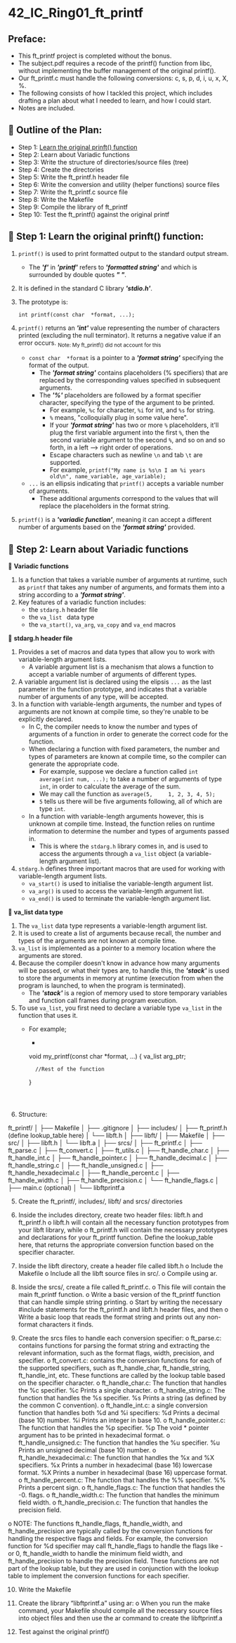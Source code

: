 # 42_IC_Ring01_ft_printf

## Preface:
- This ft_printf project is completed without the bonus.
- The subject.pdf requires a recode of the printf() function from libc, without implementing the buffer management of the original printf().
- Our ft_printf.c must handle the following conversions: c, s, p, d, i, u, x, X, %.
- The following consists of how I tackled this project, which includes drafting a plan about what I needed to learn, and how I could start. 
- Notes are included.

## 🔷 Outline of the Plan:
- Step 1: [Learn the original prinft() function](https://github.com/Thuggonaut/42IC_Ring01_ft_printf/blob/master/README.md#step-1-learn-the-original-prinft-function)
- Step 2: Learn about Variadic functions
- Step 3: Write the structure of directories/source files (tree)
- Step 4: Create the directories
- Step 5: Write the ft_printf.h header file
- Step 6: Write the conversion and utility (helper functions) source files
- Step 7: Write the ft_printf.c source file
- Step 8: Write the Makefile
- Step 9: Compile the library of ft_printf
- Step 10: Test the ft_printf() against the original printf

## 🔷 Step 1: Learn the original prinft() function:
1. `printf()` is used to print formatted output to the standard output stream.
    - The ***'f'*** in ***'printf'*** refers to ***'formatted string'*** and which is surrounded by double quotes ***"  "***.
2. It is defined in the standard C library ***'stdio.h'***.
3. The prototype is:

    `int printf(const char  *format, ...);`

4. `printf()` returns an ***'int'*** value representing the number of characters printed (excluding the null terminator). It returns a negative value if an error occurs. <sub>Note: My ft_printf() did not account for this</sub>
    - `const char  *format` is a pointer to a ***'format string'*** specifying the format of the output. 
        - The ***'format string'*** contains placeholders (% specifiers) that are replaced by the corresponding values specified in subsequent arguments.
        - The ***'%'*** placeholders are followed by a format specifier character, specifying the type of the argument to be printed.
            - For example, `%c` for character, `%i` for int, and `%s` for string.
            - `%` means, "colloquially plug in some value here".
            - If your ***'format string'*** has two or more `%` placeholders, it'll plug the first variable argument into the first `%`, then the second variable argument to the second `%`, and so on and so forth, in a left --> right order of operations.
            - Escape characters such as newline `\n` and tab `\t` are supported.
            - For example, `printf("My name is %s\n I am %i years old\n", name_variable, age_variable);` 
    - `...` is an ellipsis indicating that `printf()` accepts a variable number of arguments. 
        - These additional arguments correspond to the values that will replace the placeholders in the format string.
5. `printf()` is a ***'variadic function'***, meaning it can accept a different number of arguments based on the ***'format string'*** provided.


## 🔷 Step 2: Learn about Variadic functions
🔸 **Variadic functions**
1. Is a function that takes a variable number of arguments at runtime, such as `printf` that takes any number of arguments, and formats them into a string according to a ***'format string'***. 
2. Key features of a variadic function includes: 
    - the `stdarg.h` header file
    - the `va_list ` data type
    - the `va_start()`, `va_arg`, `va_copy` and `va_end` macros


🔸 **stdarg.h header file**
1. Provides a set of macros and data types that allow you to work with variable-length argument lists.
    - A variable argument list is a mechanism that alows a function to accept a variable number of arguments of different types. 
2. A variable argument list is declared using the elipsis `...` as the last parameter in the function prototype, and indicates that a variable number of arguments of any type, will be accepted.
3. In a function with variable-length arguments, the number and types of arguments are not known at compile time, so they're unable to be explicitly declared. 
    - In C, the compiler needs to know the number and types of arguments of a function in order to generate the correct code for the function.
    - When declaring a function with fixed parameters, the number and types of parameters are known at compile time, so the compiler can generate the appropriate code. 
        - For example, suppose we declare a function called `int    average(int num, ...);` to take a number of arguments of type `int`, in order to calculate the average of the sum.
        - We may call the function as  `average(5,     1, 2, 3, 4, 5);`
        - `5` tells us there will be five arguments following, all of which are type   `int`. 
    - In a function with variable-length arguments however, this is unknown at compile time. Instead, the function relies on runtime information to determine the number and types of arguments passed in. 
        -   This is where the `stdarg.h` library comes in, and is used to access the arguments through a `va_list` object (a variable-length argument list).
4. `stdarg.h` defines three important macros that are used for working with variable-length argument lists.
    - `va_start()` is used to initialise the variable-length argument list.
    - `va_arg()` is used to access the variable-length argument list.
    - `va_end()` is used to terminate the variable-length argument list.


🔸 **va_list data type**
1. The `va_list` data type represents a variable-length argument list. 
2. It is used to create a list of arguments because recall, the number and types of the arguments are not known at compile time. 
3. `va_list` is implemented as a pointer to a memory location where the arguments are stored.
4. Because the compiler doesn't know in advance how many arguments will be passed, or what their types are, to handle this, the ***'stack'*** is used to store the arguments in memory at runtime (execution from when the program is launched, to when the program is terminated).
    - The ***'stack'*** is a region of memory used to store temporary variables and function call frames during program execution.
5. To use `va_list`, you first need to declare a variable type `va_list` in the function that uses it.
    - For example;
        - ```
        void    my_printf(const char *format, ...)
        {
            va_list     arg_ptr;
            
            //Rest of the function
        }
        ```
    


4.	Structure:

ft_printf/
│
├── Makefile
│
├── .gitignore
│
├── includes/
│   ├── ft_printf.h (define lookup_table here)
│   └── libft.h
│
├── libft/
│   ├── Makefile
│   ├── src/
│   ├── libft.h
│   └── libft.a
│
├── srcs/
│   ├── ft_printf.c
│   ├── ft_parse.c
│   ├── ft_convert.c
│   ├── ft_utils.c
│   ├── ft_handle_char.c
│   ├── ft_handle_int.c
│   ├── ft_handle_pointer.c
│   ├── ft_handle_decimal.c
│   ├── ft_handle_string.c
│   ├── ft_handle_unsigned.c
│   ├── ft_handle_hexadecimal.c
│   ├── ft_handle_percent.c
│   ├── ft_handle_width.c
│   ├── ft_handle_precision.c
│   └── ft_handle_flags.c
│
├── main.c (optional)
│
└── libftprintf.a

5.	Create the ft_printf/, includes/, libft/ and srcs/ directories

6.	Inside the includes directory, create two header files: libft.h and ft_printf.h
o	libft.h will contain all the necessary function prototypes from your libft library, while 
o	ft_printf.h will contain the necessary prototypes and declarations for your ft_printf function. Define the lookup_table here, that returns the appropriate conversion function based on the specifier character.

7.	Inside the libft directory, create a header file called libft.h
o	Include the Makefile 
o	Include all the libft source files in src/.
o	Compile using ar.

8.	Inside the srcs/, create a file called ft_printf.c. 
o	This file will contain the main ft_printf function.
o	Write a basic version of the ft_printf function that can handle simple string printing. 
o	Start by writing the necessary #include statements for the ft_printf.h and libft.h header files, and then 
o	Write a basic loop that reads the format string and prints out any non-format characters it finds.

9.	Create the srcs files to handle each conversion specifier:
o	ft_parse.c: contains functions for parsing the format string and extracting the relevant information, such as the format flags, width, precision, and specifier.
o	ft_convert.c: contains the conversion functions for each of the supported specifiers, such as ft_handle_char, ft_handle_string, ft_handle_int, etc. These functions are called by the lookup table based on the specifier character.
o	ft_handle_char.c: The function that handles the %c specifier.
%c Prints a single character.
o	ft_handle_string.c: The function that handles the %s specifier.
%s Prints a string (as defined by the common C convention).
o	ft_handle_int.c: a single conversion function that handles both %d and %i specifiers:
%d Prints a decimal (base 10) number.
%i Prints an integer in base 10.
o	ft_handle_pointer.c: The function that handles the %p specifier.
%p The void * pointer argument has to be printed in hexadecimal format.
o	ft_handle_unsigned.c: The function that handles the %u specifier.
%u Prints an unsigned decimal (base 10) number.
o	ft_handle_hexadecimal.c: The function that handles the %x and %X specifiers.
%x Prints a number in hexadecimal (base 16) lowercase format.
%X Prints a number in hexadecimal (base 16) uppercase format.
o	ft_handle_percent.c: The function that handles the %% specifier.
%% Prints a percent sign.
o	ft_handle_flags.c: The function that handles the -0. flags.
o	ft_handle_width.c: The function that handles the minimum field width.
o	ft_handle_precision.c: The function that handles the precision field.

o	NOTE:
The functions ft_handle_flags, ft_handle_width, and ft_handle_precision are typically called by the conversion functions for handling the respective flags and fields.
For example, the conversion function for %d specifier may call ft_handle_flags to handle the flags like - or 0, ft_handle_width to handle the minimum field width, and ft_handle_precision to handle the precision field.
These functions are not part of the lookup table, but they are used in conjunction with the lookup table to implement the conversion functions for each specifier.

10.	Write the Makefile

11.	Create the library “libftprintf.a” using ar:
o	When you run the make command, your Makefile should compile all the necessary source files into object files and then use the ar command to create the libftprintf.a

12.	Test against the original printf()
